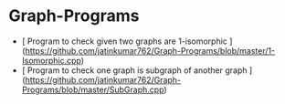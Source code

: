 # Graph-Programs


- [ Program to check given two graphs are 1-isomorphic ] (https://github.com/jatinkumar762/Graph-Programs/blob/master/1-Isomorphic.cpp)
- [ Program to check one graph is subgraph of another graph ] (https://github.com/jatinkumar762/Graph-Programs/blob/master/SubGraph.cpp)
